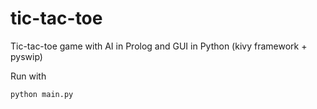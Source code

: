 tic-tac-toe
===========

Tic-tac-toe game with AI in Prolog and GUI in Python (kivy framework + pyswip)

Run with

```
python main.py
```
